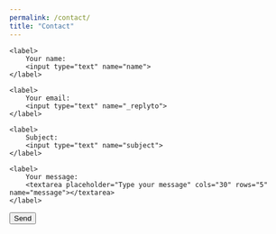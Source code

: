 ```yaml
---
permalink: /contact/
title: "Contact"
---
```

<form
  action="https://formspree.io/xwkragjk"
  method="POST"
  id="contact-form"
>

    <label>
        Your name:
        <input type="text" name="name">
    </label>

    <label>
        Your email:
        <input type="text" name="_replyto">
    </label>

    <label>
        Subject:
        <input type="text" name="subject">
    </label>

    <label>
        Your message:
        <textarea placeholder="Type your message" cols="30" rows="5" name="message"></textarea>
    </label>

  <!-- your other form fields go here -->

  <button type="submit">Send</button>
</form>
